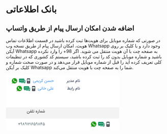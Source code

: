 # بانک اطلاعاتی

## اضافه شدن امکان ارسال پیام از طریق واتساپ

در صورتی که شماره موبایل برای هویت‌ها ثبت کرده باشید در قسمت اطلاعات تماس هویت، امکان ارسال پیام از طریق نسخه وب  Whatsapp وجود دارد و با کلیک بر روی آیکن Whatsapp به صفحه چت با آن هویت منتقل می شوید. اگر 98+ را وارد نکرده باشید و شماره موبایل بدون کد را ثبت کرده باشید، سیستم کد کشوری که در تنظیمات کلی تعریف کرده اید را قبل از شماره موبایل قرار می‌دهد و در صورت صحت شماره و کلیک بر آیکن Whatsapp شما را به صفحه چت با هویت منتقل می‌کند.

![ارسال پیام از طریق واتساپ](./Image/SendMsgByWhatsApp.png)